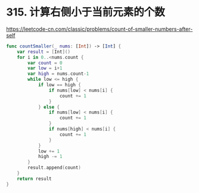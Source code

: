 # 315. 计算右侧小于当前元素的个数

<https://leetcode-cn.com/classic/problems/count-of-smaller-numbers-after-self>

```Swift
func countSmaller(_ nums: [Int]) -> [Int] {
    var result = [Int]()
    for i in 0..<nums.count {
        var count = 0
        var low = i+1
        var high = nums.count-1
        while low <= high {
            if low == high {
                if nums[low] < nums[i] {
                    count += 1
                }
            } else {
                if nums[low] < nums[i] {
                    count += 1
                }
                if nums[high] < nums[i] {
                    count += 1
                }
            }
            low += 1
            high -= 1
        }
        result.append(count)
    }
    return result
}
```